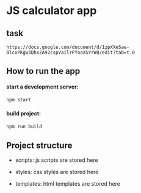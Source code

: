 # JS calculator app


## task
`https://docs.google.com/document/d/1zpXXeSae-BlcxPKgw3DhxZA92cspVailrPYoaXSYrW8/edit?tab=t.0`
## How to run the app
#### start a development server:
```cmd
npm start
```
#### build project:
```cmd
npm run build
```
## Project structure
- scripts:
js scripts are stored here

- styles:
css styles are stored here

- templates:
html templates are stored here
